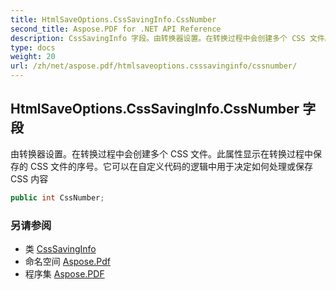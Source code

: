 ```yaml
---
title: HtmlSaveOptions.CssSavingInfo.CssNumber
second_title: Aspose.PDF for .NET API Reference
description: CssSavingInfo 字段。由转换器设置。在转换过程中会创建多个 CSS 文件。此属性显示在转换过程中保存的 CSS 文件的序号。它可以在自定义代码的逻辑中用于决定如何处理或保存 CSS 内容
type: docs
weight: 20
url: /zh/net/aspose.pdf/htmlsaveoptions.csssavinginfo/cssnumber/
---
```

## HtmlSaveOptions.CssSavingInfo.CssNumber 字段

由转换器设置。在转换过程中会创建多个 CSS 文件。此属性显示在转换过程中保存的 CSS 文件的序号。它可以在自定义代码的逻辑中用于决定如何处理或保存 CSS 内容

```csharp
public int CssNumber;
```

### 另请参阅

* 类 [CssSavingInfo](../)
* 命名空间 [Aspose.Pdf](../../../aspose.pdf/)
* 程序集 [Aspose.PDF](../../../)